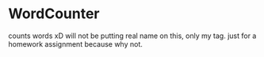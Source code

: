 # WordCounter
counts words xD
will not be putting real name on this, only my tag.
just for a homework assignment because why not.
